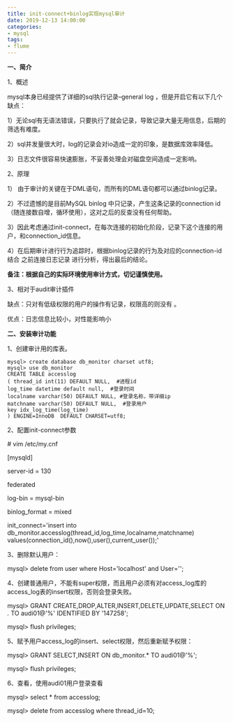 ```yaml
---
title: init-connect+binlog实现mysql审计
date: 2019-12-13 14:00:00
categories: 
- mysql
tags:
- flume
---
```


**一、简介**

1、概述

mysql本身已经提供了详细的sql执行记录–general log ，但是开启它有以下几个缺点：

1）无论sql有无语法错误，只要执行了就会记录，导致记录大量无用信息，后期的筛选有难度。

2）sql并发量很大时，log的记录会对io造成一定的印象，是数据库效率降低。

3）日志文件很容易快速膨胀，不妥善处理会对磁盘空间造成一定影响。

2、原理

1） 由于审计的关键在于DML语句，而所有的DML语句都可以通过binlog记录。

2）不过遗憾的是目前MySQL binlog 中只记录，产生这条记录的connection id（随连接数自增，循环使用），这对之后的反查没有任何帮助。

3）因此考虑通过init-connect，在每次连接的初始化阶段，记录下这个连接的用户，和connection_id信息。

4）在后期审计进行行为追踪时，根据binlog记录的行为及对应的connection-id 结合 之前连接日志记录 进行分析，得出最后的结论。

**备注：根据自己的实际环境使用审计方式，切记谨慎使用。**

3、相对于audit审计插件

 缺点：只对有低级权限的用户的操作有记录，权限高的则没有 。

 优点：日志信息比较小，对性能影响小



**二、安装审计功能**

1、创建审计用的库表。

```
mysql> create database db_monitor charset utf8;
mysql> use db_monitor
CREATE TABLE accesslog
( thread_id int(11) DEFAULT NULL,  #进程id
log_time datetime default null,  #登录时间
localname varchar(50) DEFAULT NULL, #登录名称，带详细ip
matchname varchar(50) DEFAULT NULL,  #登录用户
key idx_log_time(log_time)
) ENGINE=InnoDB  DEFAULT CHARSET=utf8;
```





2、配置init-connect参数

\# vim /etc/my.cnf

[mysqld]

server-id = 130

federated

log-bin = mysql-bin

binlog_format = mixed

init_connect='insert into db_monitor.accesslog(thread_id,log_time,localname,matchname) values(connection_id(),now(),user(),current_user());'

3、删除默认用户：

mysql> delete from user where Host='localhost' and User='';

4、创建普通用户，不能有super权限，而且用户必须有对access_log库的access_log表的insert权限，否则会登录失败。

mysql> GRANT CREATE,DROP,ALTER,INSERT,DELETE,UPDATE,SELECT ON *.* TO audi01@'%' IDENTIFIED BY '147258';

mysql> flush privileges;

5、赋予用户access_log的insert、select权限，然后重新赋予权限：

mysql> GRANT SELECT,INSERT ON db_monitor.* TO audi01@'%';

mysql> flush privileges;

6、查看，使用audi01用户登录查看

mysql> select * from accesslog;

mysql> delete from accesslog where thread_id=10;